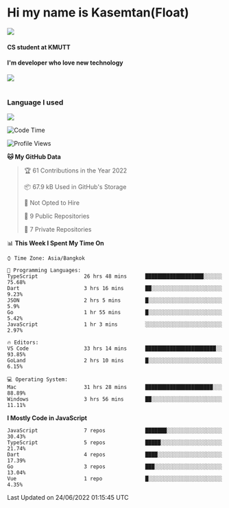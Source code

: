 # Hi my name is Kasemtan(Float)
![](https://64.media.tumblr.com/9c2a8f831efe8da556ffbf89cebb52c9/b86c1ab833a37e32-93/s1280x1920/d000dc22f75df64be2bc150f5fa69c4f6df6bb07.gifv)
#### CS student at KMUTT
#### I'm developer who love new technology
[![](https://github-readme-stats.vercel.app/api?username=FloatKasemtan&show_icons=true&theme=nightowl)]()
#
### Language I used
[![](https://github-readme-stats.vercel.app/api/top-langs/?username=FloatKasemtan&layout=compact&theme=nightowl)]()
<!--START_SECTION:waka-->
![Code Time](http://img.shields.io/badge/Code%20Time-498%20hrs%2051%20mins-blue)

![Profile Views](http://img.shields.io/badge/Profile%20Views-0-blue)

**🐱 My GitHub Data** 

> 🏆 61 Contributions in the Year 2022
 > 
> 📦 67.9 kB Used in GitHub's Storage 
 > 
> 🚫 Not Opted to Hire
 > 
> 📜 9 Public Repositories 
 > 
> 🔑 7 Private Repositories  
 > 
📊 **This Week I Spent My Time On** 

```text
⌚︎ Time Zone: Asia/Bangkok

💬 Programming Languages: 
TypeScript               26 hrs 48 mins      ███████████████████░░░░░░   75.68% 
Dart                     3 hrs 16 mins       ██░░░░░░░░░░░░░░░░░░░░░░░   9.23% 
JSON                     2 hrs 5 mins        █░░░░░░░░░░░░░░░░░░░░░░░░   5.9% 
Go                       1 hr 55 mins        █░░░░░░░░░░░░░░░░░░░░░░░░   5.42% 
JavaScript               1 hr 3 mins         ░░░░░░░░░░░░░░░░░░░░░░░░░   2.97%

🔥 Editors: 
VS Code                  33 hrs 14 mins      ███████████████████████░░   93.85% 
GoLand                   2 hrs 10 mins       █░░░░░░░░░░░░░░░░░░░░░░░░   6.15%

💻 Operating System: 
Mac                      31 hrs 28 mins      ██████████████████████░░░   88.89% 
Windows                  3 hrs 56 mins       ██░░░░░░░░░░░░░░░░░░░░░░░   11.11%

```

**I Mostly Code in JavaScript** 

```text
JavaScript               7 repos             ███████░░░░░░░░░░░░░░░░░░   30.43% 
TypeScript               5 repos             █████░░░░░░░░░░░░░░░░░░░░   21.74% 
Dart                     4 repos             ████░░░░░░░░░░░░░░░░░░░░░   17.39% 
Go                       3 repos             ███░░░░░░░░░░░░░░░░░░░░░░   13.04% 
Vue                      1 repo              █░░░░░░░░░░░░░░░░░░░░░░░░   4.35%

```



 Last Updated on 24/06/2022 01:15:45 UTC
<!--END_SECTION:waka-->
<!--
**FloatKasemtan/FloatKasemtan** is a ✨ _special_ ✨ repository because its `README.md` (this file) appears on your GitHub profile.

Here are some ideas to get you started:

- 🔭 I’m currently working on ...
- 🌱 I’m currently learning ...
- 👯 I’m looking to collaborate on ...
- 🤔 I’m looking for help with ...
- 💬 Ask me about ...
- 📫 How to reach me: ...
- 😄 Pronouns: ...
- ⚡ Fun fact: ...
-->
